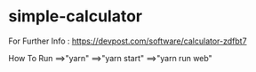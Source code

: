 # simple-calculator
For Further Info : https://devpost.com/software/calculator-zdfbt7

How To Run
==>"yarn"
==>"yarn start"
==>"yarn run web"

